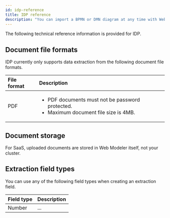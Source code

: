 ```yaml
---
id: idp-reference
title: IDP reference
description: "You can import a BPMN or DMN diagram at any time with Web Modeler."
---
```


The following technical reference information is provided for IDP.

## Document file formats

IDP currently only supports data extraction from the following document file formats.

| File format | Description                                                                                                       |
| :---------- | :---------------------------------------------------------------------------------------------------------------- |
| PDF         | <p><ul><li>PDF documents must not be password protected.</li><li>Maximum document file size is 4MB.</li></ul></p> |

## Document storage

For SaaS, uploaded documents are stored in Web Modeler itself, not your cluster.

## Extraction field types

You can use any of the following field types when creating an extraction field.

| Field type | Description |
| :--------- | :---------- |
| Number     | ...         |
